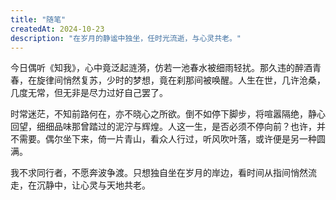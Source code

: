 ```yaml
---
title: "随笔"
createdAt: 2024-10-23
description: "在岁月的静谧中独坐，任时光流逝，与心灵共老。"
---
```


今日偶听《知我》，心中竟泛起涟漪，仿若一池春水被细雨轻扰。那久违的醉酒青春，在旋律间悄然复苏，少时的梦想，竟在刹那间被唤醒。人生在世，几许沧桑，几度无常，但无非是尽力过好自己罢了。

时常迷茫，不知前路何在，亦不晓心之所欲。倒不如停下脚步，将喧嚣隔绝，静心回望，细细品味那曾踏过的泥泞与辉煌。人这一生，是否必须不停向前？也许，并不需要。偶尔坐下来，倚一片青山，看众人行过，听风吹叶落，或许便是另一种圆满。

我不求同行者，不愿奔波争渡。只想独自坐在岁月的岸边，看时间从指间悄然流走，在沉静中，让心灵与天地共老。
